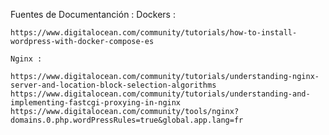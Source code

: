 Fuentes de Documentanción :
	Dockers :

	https://www.digitalocean.com/community/tutorials/how-to-install-wordpress-with-docker-compose-es

	Nginx :

	https://www.digitalocean.com/community/tutorials/understanding-nginx-server-and-location-block-selection-algorithms
	https://www.digitalocean.com/community/tutorials/understanding-and-implementing-fastcgi-proxying-in-nginx
	https://www.digitalocean.com/community/tools/nginx?domains.0.php.wordPressRules=true&global.app.lang=fr


